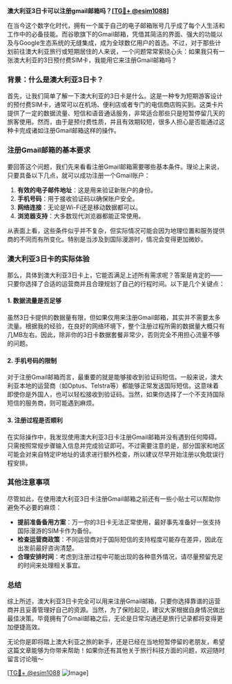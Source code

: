 **澳大利亚3日卡可以注册gmail邮箱吗？[[TG💪+ @esim1088](https://t.me/s/esim1088)]**

在当今这个数字化时代，拥有一个属于自己的电子邮箱账号几乎成了每个人生活和工作中的必备技能。而谷歌旗下的Gmail邮箱，凭借其简洁的界面、强大的功能以及与Google生态系统的无缝集成，成为全球数亿用户的首选。不过，对于那些计划前往澳大利亚旅行或短期居住的人来说，一个问题常常萦绕心头：如果我只有一张澳大利亚的3日预付费SIM卡，我能用它来注册Gmail邮箱吗？

### **背景：什么是澳大利亚3日卡？**

首先，让我们简单了解一下澳大利亚的3日卡是什么。这是一种专为短期游客设计的预付费SIM卡，通常可以在机场、便利店或者专门的电信商店购买到。这类卡片提供了一定的数据流量、短信和语音通话服务，非常适合那些只是短暂停留几天的旅客使用。然而，由于是预付费性质，并且有效期较短，很多人担心是否能通过这种卡完成诸如注册Gmail邮箱这样的操作。

### **注册Gmail邮箱的基本要求**

要回答这个问题，我们先来看看注册Gmail邮箱需要哪些基本条件。理论上来说，只要具备以下几点，就可以成功注册一个Gmail账户：

1. **有效的电子邮件地址**：这是用来验证新账户的身份。
2. **手机号码**：用于接收验证码以确保账户安全。
3. **网络连接**：无论是Wi-Fi还是移动数据都可以。
4. **浏览器支持**：大多数现代浏览器都能正常使用。

从表面上看，这些条件似乎并不复杂，但实际情况可能会因为地理位置和服务提供商的不同而有所变化。特别是当涉及到国际漫游时，情况会变得更加微妙。

### **澳大利亚3日卡的实际体验**

那么，具体到澳大利亚3日卡上，它能否满足上述所有需求呢？答案是肯定的——只要你选择了合适的运营商并且合理规划了自己的行程时间。以下是几个关键点：

#### **1. 数据流量是否足够**
虽然3日卡提供的数据量有限，但如果仅用来注册Gmail邮箱，其实并不需要太多流量。根据我的经验，在良好的网络环境下，整个注册过程所需的数据量大概只有几MB左右。因此，除非你的3日卡数据套餐非常少，否则完全不用担心流量不够的问题。

#### **2. 手机号码的限制**
对于注册Gmail邮箱而言，最重要的就是能够接收到验证码短信。一般来说，澳大利亚本地的运营商（如Optus、Telstra等）都能够正常发送国际短信。这意味着即使你是外国人，也可以轻松接收到验证码。当然，如果你选择了一个不支持国际短信的服务商，则可能遇到麻烦。

#### **3. 注册过程是否顺利**
在实际操作中，我发现使用澳大利亚3日卡注册Gmail邮箱并没有遇到任何障碍。只需按照常规步骤输入信息并完成验证即可。不过需要注意的是，部分国家和地区可能会对来自特定IP地址的请求进行额外检查，所以建议尽早开始注册以免耽误行程安排。

### **其他注意事项**

尽管如此，在使用澳大利亚3日卡注册Gmail邮箱之前还有一些小贴士可以帮助你避免不必要的麻烦：

- **提前准备备用方案**：万一你的3日卡无法正常使用，最好事先准备好一张支持国际漫游的SIM卡作为备份。
- **检查运营商政策**：不同运营商对于国际短信的支持程度可能存在差异，因此在出发前最好咨询清楚。
- **合理安排时间**：考虑到注册过程中可能出现的各种意外情况，请尽量预留充足的时间来处理相关事宜。

### **总结**

综上所述，澳大利亚3日卡完全可以用来注册Gmail邮箱，只要你选择靠谱的运营商并且妥善管理好自己的资源。当然，为了保险起见，建议大家根据自身情况做出最佳决策。毕竟拥有了Gmail邮箱之后，无论是日常沟通还是旅行记录都将变得更加便捷高效。

无论你是即将踏上澳大利亚之旅的新手，还是已经在当地短暂停留的老朋友，希望这篇文章能够为你带来帮助！如果你还有其他关于旅行科技方面的问题，欢迎随时留言讨论哦～ 

[[TG💪+ @esim1088](https://t.me/s/esim1088) ![Image](https://i.postimg.cc/4NQfJmqS/Snipaste-2025-05-13-00-14-12.png)]